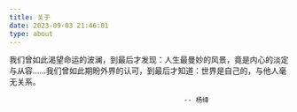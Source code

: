 ```yaml
---
title: 关于
date: 2023-09-03 21:46:01
type: about
---
```



我们曾如此渴望命运的波澜，到最后才发现：人生最曼妙的风景，竟是内心的淡定与从容……我们曾如此期盼外界的认可，到最后才知道：世界是自己的，与他人毫无关系。

                                                -- 杨绛